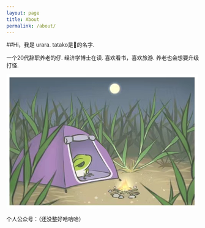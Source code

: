 ```yaml
---
layout: page
title: About
permalink: /about/
---
```


##Hi，我是 urara.
tatako是🐸的名字.

一个20代辞职养老的仔.
经济学博士在读.
喜欢看书，喜欢旅游.
养老也会想要升级打怪.

![Image text](https://raw.githubusercontent.com/tatakorara/tatakorara.github.io/master/images/touxiang.png)

个人公众号：（还没整好哈哈哈）
